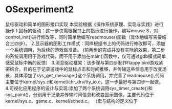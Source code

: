 # OSexperiment2
鼠标驱动和简单的图形接口实现
本实验根据《操作系统原理、实现与实践》进行操作
1.鼠标的驱动：这一步仅需根据书上的指示进行操作，编写mouse.S，对control_init()进行修改等，同时简单地编写readmouse()函数（具体地编写需要结合三四步）。
2.显示器的图形工作模式：同样根据书上的代码进行修改即可，添加一个系统调用，为后续的游戏做准备。
(前两步的完成并没有实际的效果，第二步的系统调用用于游戏代码，而不用于添加在main()函数中，仅可通过gdb模式简单感受鼠标中断的反馈）
3.消息驱动框架：该步骤与第四步制作flappy bird游戏紧密结合，目的在于记录游戏中的鼠标点击和时间推移，并传输这些信息用于改变场景，具体添加了sys_get_message()这个系统调用，并完善了readmouse(),代码主要位于kernel/sys.c和kernel/chr_drv/tty_io.c，这一步最好与第四步一起做。
4.可视化应用程序的设计与实现:添加了两个系统调用sys_timer_create()和sys_paint()，分别用于记录并传输时间信息和改变显示图像，主要代码位于kernel/sys.c、game.c、kernel/sched.c。
（宏与结构的定义位于
